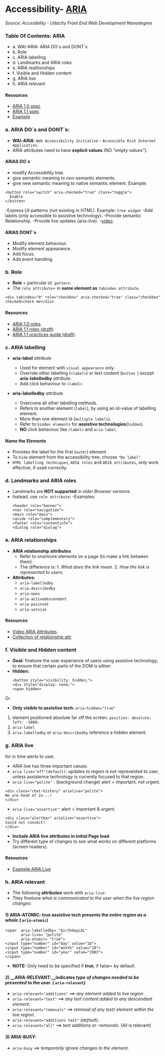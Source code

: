 # Accessibility- [ARIA](#5-aria)
_Source: Accesibility - Udacity Front End Web Development Nanodegree_

### Table Of Contents: ARIA
- a. WAI-ARIA: ARIA DO´s and DONT´s
- b. Role
- c. ARIA labelling
- d. Landmarks and ARIA roles
- e. ARIA realtionships 
- f. Visible and Hidden content
- g. ARIA live
- h. ARIA relevant

#### Resources 
- [ARIA 1.0 spec](https://www.w3.org/TR/wai-aria/)
- [ARIA 1.1 spec](https://www.w3.org/TR/wai-aria-1.1/)
- [Example](http://udacity.github.io/ud891/lesson5-semantics-aria/02-why-aria/index.html)

### a. ARIA DO´s and DONT´s:
- **WAI-ARIA**: `Web Accessibility Initiative` - `Accessible Rich Internet Application.`
- ARIA attributes need to have __explicit values__ (NO _"empty values"_).

#### ARIAS DO´s 
  - modify Accessibility tree.
  -  give  semantic meaning to non-semantic elements.
  -  give new semantic meaning to native semantic element.
  Example:
  ```
  <button role="switch" aria-checked="true" class="toggle">
    Enable
  </button>
  ```
  -Express UI-patterns (not existing in HTML).
  Example: `tree widget`
  -Add labels (only accessible to assistive technology).
  -Provide semantic Relationship.
  -Provide live updates (aria-live).
  -[video](https://youtu.be/7vz1aakYHtw?t=50s).

#### ARIAS DONT´s 
  -  Modify element behaviour.
  -  Modify element appearance.
  -  Add focus.
  -  Add event handling.
  
### b. Role
- __Role__ = particular `UI pattern`.
-  The `role attribute`= in __same element as__ `tabindex attribute`.
```
<div tabindex="0" role="checkbox" aria-checked="true" class="checkbox" checked>check me</div>
```
#### Resources 
 - [ARIA 1.0 roles](https://www.w3.org/TR/wai-aria-1.0/#roles).
 - [ARIA 1.1 roles (draft)](https://www.w3.org/TR/wai-aria-1.1/#roles).
 - [ARIA 1.1 practices guide (draft)](https://www.w3.org/TR/wai-aria-practices-1.1/).

### c. ARIA labelling
- **aria-label** _attribute_
  - Used for element with `visual appearance` only. 
  - Override other labelling (`<label>`) or text content (`button `) except **aria-labelledby** _attribute_.
  - Add click behaviour to `<label>` 
 
- **aria-labelledby** _attribute_
  - Overcome all other labelling methods.
  - Refers to another element (`label`), by using an id-value of labelling element.
  - More than one element id (`multiple labels`).
  - Refer to `hidden elements` for __assistive technologies__(`hidden`).
  - __NO__ click behaviour like `<label>` and `aria-label`.
  
#### Name the Elements
- Provides the label for the first (`outer`) element.
- To `hide` element from the accessibility tree, choose `"No label"`.
- `HTML labelling techniques`, `ARIA roles` and `ARIA attributes`, only work effective, if used correctly.

### d. Landmarks and ARIA roles
- Landmarks are __NOT supported__ in _older Browser versions_. 
- Instead, use `role attribute`:
-Examples: 
  ```
  <header role="banner">
  <nav role="navigation">
  <main role="main">
  <aside role="complementary">
  <footer role="contentinfo">
  <dialog role="dialog">
  ```
### e. ARIA relationships  
- **ARIA relationship attributes**
  - Refer to one/more elements on a page (to make a link between them).
  - The difference is: 1. _What does the link mean_.
                       2. _How the link is represented to users_.       
- __Attributes:__ 
  - `aria-labelledby`
  - `aria-describedby`
  - `aria-owns`
  - `aria-activedescendant`
  - `aria-posinset`
  - `aria-setsize`

#### Resources 
- [Video ARIA Attributes](https://youtu.be/e1ZmfmnB6v8?t=40s).
- [Collection of relationship attr](https://www.w3.org/TR/wai-aria-1.1/#attrs_relationships)

### f. Visible and Hidden content
- __Goal:__ finetune the user experience of users using assistive technology, to ensure that certain parts of the DOM is either: 
- __Hidden:__
  ```
  <button style="visibility: hidden;">
  <div style="display: none;">
  <span hidden>
  ```  
Or
- __Only visible to assistive tech:__
`aria-hidden="true"`
1. element positioned absolute far off the screen. `position: absolute; left: -1000;`
2. `aria-label`
3. `aria-labelledby` or `aria-describedby` reference a hidden element.

### g. ARIA live
for in time alerts to user.
- ARIA live has three important values:
- `aria-live="off"(default)`: updates to region is not represented to user, unless assistence technology is currently focused to that region.  
- `aria-live="polite"` : (background change) alert = important, not urgent.
```
<div class="chat-history" arialive="polite">
We are head of in...!
</div>
```
- `aria-live="assertive"`: alert = important & urgent.
```
<div class="alertbar" arialive="assertive">
Could not connect!
</div>
```
- __Include ARIA live attributes in initial Page load__
- Try different type of changes to see what works on different platforms (screen readers).

#### Resources 
- [Example ARIA Live](http://udacity.github.io/ud891/lesson5-semantics-aria/19-aria-live/)

### h. ARIA relevant
- The following __attributes__ work with `aria-live`:
- They finetune _what is communicated to the user when the live region changes_:

#### 1) __ARIA-ATOMIC:__ true assistive tech presents the _entire region as a whole_.( `aria-atomic`)
```
<span  aria-labelledby= "birthdayLbL" 
       aria-live= "polite" 
       aria-atomic= "true">
<input type="number" id="day" value="18"> 
<input type="number" id="month" value="10">
<input type="number" id="year" value="1983">
</span>
```        
- __NOTE:__ Only need to be specified if __true__, if false= by default.

#### 2) __ARIA-RELEVANT:__indicates _type of changes needed to be presented_ to the user. ( `aria-relevant`)
  - `aria-relevant="additions"` ==> _any element added to live region_ .
  - `aria-relevant="text"` ==> _any text content added to any descendant element_.
  - `aria-relevant="removals"` ==> _removal of any text/ element within the live region_.
  - `aria-relevant="additions text"` _(default)_.
  - `aria-relevant="all"` ==> _text additions or -removals_. (All is relevant)

#### 3) __ARIA-BUSY:__
  - `aria-busy` ==> _temporarily ignore changes to the element_.

